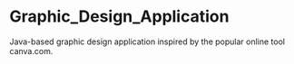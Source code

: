 # Graphic_Design_Application
Java-based graphic design application inspired by the popular online tool canva.com.
